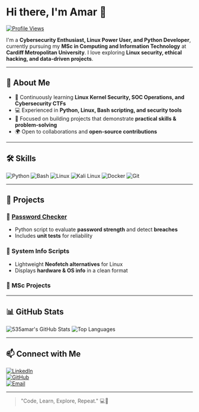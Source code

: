# Hi there, I'm Amar 👋

[![Profile Views](https://komarev.com/ghpvc/?username=535amar&color=blueviolet)](https://github.com/535amar)

I'm a **Cybersecurity Enthusiast, Linux Power User, and Python Developer**, currently pursuing my **MSc in Computing and Information Technology** at **Cardiff Metropolitan University**. I love exploring **Linux security, ethical hacking, and data-driven projects**.  

---

## 🔹 About Me
- 🌱 Continuously learning **Linux Kernel Security, SOC Operations, and Cybersecurity CTFs**  
- 💻 Experienced in **Python, Linux, Bash scripting, and security tools**  
- 🎯 Focused on building projects that demonstrate **practical skills & problem-solving**  
- 🌍 Open to collaborations and **open-source contributions**  

---

## 🛠️ Skills

![Python](https://img.shields.io/badge/-Python-FFD43B?style=for-the-badge&logo=python&logoColor=blue)
![Bash](https://img.shields.io/badge/-Bash-4EAA25?style=for-the-badge&logo=gnu-bash&logoColor=white)
![Linux](https://img.shields.io/badge/-Linux-FCC624?style=for-the-badge&logo=linux&logoColor=black)
![Kali Linux](https://img.shields.io/badge/-Kali_Linux-557C94?style=for-the-badge&logo=kalilinux&logoColor=white)
![Docker](https://img.shields.io/badge/-Docker-2496ED?style=for-the-badge&logo=docker&logoColor=white)
![Git](https://img.shields.io/badge/-Git-F05032?style=for-the-badge&logo=git&logoColor=white)

---

## 💼 Projects

### 🔹 [Password Checker](https://github.com/535amar/Password-checker)
- Python script to evaluate **password strength** and detect **breaches**  
- Includes **unit tests** for reliability  

### 🔹 System Info Scripts
- Lightweight **Neofetch alternatives** for Linux  
- Displays **hardware & OS info** in a clean format  

### 🔹 MSc Projects
 

---

## 📊 GitHub Stats

![535amar's GitHub Stats](https://github-readme-stats.vercel.app/api?username=535amar&show_icons=true&theme=radical)
![Top Languages](https://github-readme-stats.vercel.app/api/top-langs/?username=535amar&layout=compact&theme=radical)

---

## 📫 Connect with Me

[![LinkedIn](https://img.shields.io/badge/LinkedIn-0A66C2?style=for-the-badge&logo=linkedin&logoColor=white)](www.linkedin.com/in/amarjith-r-h-9900681ab)  
[![GitHub](https://img.shields.io/badge/GitHub-181717?style=for-the-badge&logo=github&logoColor=white)](https://github.com/535amar)  
[![Email](https://img.shields.io/badge/Email-D14836?style=for-the-badge&logo=gmail&logoColor=white)](mailto:amarjith.rh@example.com)  

---

> "Code, Learn, Explore, Repeat." 💻🚀
